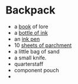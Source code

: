 # Backpack
- a [book](https://2014.5e.tools/items.html#book_phb) of lore
- a [bottle of ink](https://2014.5e.tools/items.html#ink%20\(1-ounce%20bottle\)_phb)
- an [ink pen](https://2014.5e.tools/items.html#ink%20pen_phb)
- 10 [sheets of parchment](https://2014.5e.tools/items.html#parchment%20\(one%20sheet\)_phb)
- a little bag of sand
- a small knife.
- quarterstaff
- component pouch
- 
